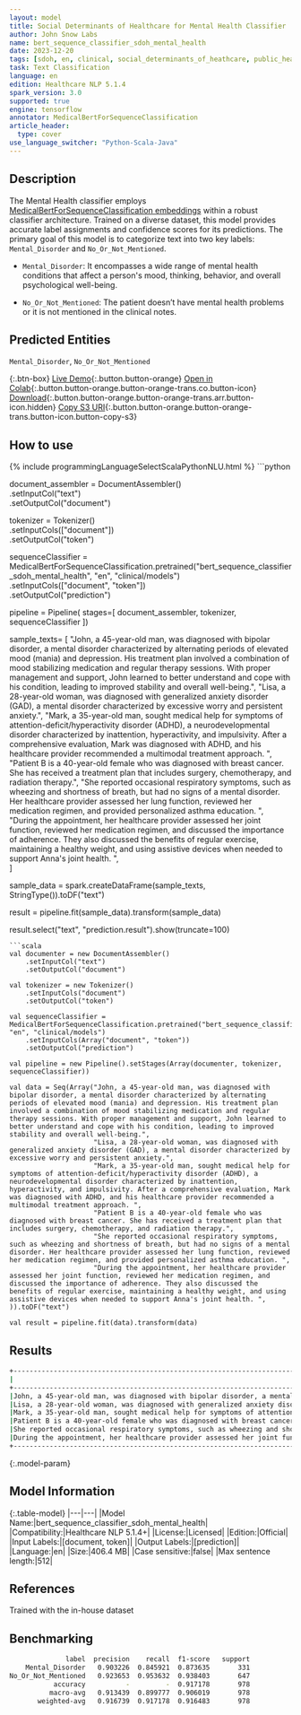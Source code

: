```yaml
---
layout: model
title: Social Determinants of Healthcare for Mental Health Classifier
author: John Snow Labs
name: bert_sequence_classifier_sdoh_mental_health
date: 2023-12-20
tags: [sdoh, en, clinical, social_determinants_of_heathcare, public_health, mental_health, licensed, tensorflow]
task: Text Classification
language: en
edition: Healthcare NLP 5.1.4
spark_version: 3.0
supported: true
engine: tensorflow
annotator: MedicalBertForSequenceClassification
article_header:
  type: cover
use_language_switcher: "Python-Scala-Java"
---
```


## Description

The Mental Health classifier employs [MedicalBertForSequenceClassification embeddings](https://sparknlp.org/2022/07/18/biobert_pubmed_base_cased_v1.2_en_3_0.html) within a robust classifier architecture. Trained on a diverse dataset, this model provides accurate label assignments and confidence scores for its predictions. The primary goal of this model is to categorize text into two key labels: `Mental_Disorder` and `No_Or_Not_Mentioned`.

- `Mental_Disorder`: It encompasses a wide range of mental health conditions that affect a person's mood, thinking, behavior, and overall psychological well-being.

- `No_Or_Not_Mentioned`: The patient doesn’t have mental health problems or it is not mentioned in the clinical notes.

## Predicted Entities

`Mental_Disorder`, `No_Or_Not_Mentioned`

{:.btn-box}
[Live Demo](https://demo.johnsnowlabs.com/healthcare/SOCIAL_DETERMINANT_SEQUENCE_CLASSIFICATION/){:.button.button-orange}
[Open in Colab](https://github.com/JohnSnowLabs/spark-nlp-workshop/blob/master/tutorials/streamlit_notebooks/healthcare/SOCIAL_DETERMINANT_CLASSIFICATION.ipynb){:.button.button-orange.button-orange-trans.co.button-icon}
[Download](https://s3.amazonaws.com/auxdata.johnsnowlabs.com/clinical/models/bert_sequence_classifier_sdoh_mental_health_en_5.1.4_3.0_1703076463310.zip){:.button.button-orange.button-orange-trans.arr.button-icon.hidden}
[Copy S3 URI](s3://auxdata.johnsnowlabs.com/clinical/models/bert_sequence_classifier_sdoh_mental_health_en_5.1.4_3.0_1703076463310.zip){:.button.button-orange.button-orange-trans.button-icon.button-copy-s3}

## How to use



<div class="tabs-box" markdown="1">
{% include programmingLanguageSelectScalaPythonNLU.html %}
```python
  
document_assembler = DocumentAssembler()\
    .setInputCol("text")\
    .setOutputCol("document")

tokenizer = Tokenizer()\
    .setInputCols(["document"])\
    .setOutputCol("token")

sequenceClassifier = MedicalBertForSequenceClassification.pretrained("bert_sequence_classifier_sdoh_mental_health", "en", "clinical/models")\
    .setInputCols(["document", "token"])\
    .setOutputCol("prediction")

pipeline = Pipeline(
    stages=[
        document_assembler,
        tokenizer,
        sequenceClassifier
        ])

sample_texts= [ "John, a 45-year-old man, was diagnosed with bipolar disorder, a mental disorder characterized by alternating periods of elevated mood (mania) and depression. His treatment plan involved a combination of mood stabilizing medication and regular therapy sessions. With proper management and support, John learned to better understand and cope with his condition, leading to improved stability and overall well-being.",
                "Lisa, a 28-year-old woman, was diagnosed with generalized anxiety disorder (GAD), a mental disorder characterized by excessive worry and persistent anxiety.",
                "Mark, a 35-year-old man, sought medical help for symptoms of attention-deficit/hyperactivity disorder (ADHD), a neurodevelopmental disorder characterized by inattention, hyperactivity, and impulsivity. After a comprehensive evaluation, Mark was diagnosed with ADHD, and his healthcare provider recommended a multimodal treatment approach. ",
                "Patient B is a 40-year-old female who was diagnosed with breast cancer. She has received a treatment plan that includes surgery, chemotherapy, and radiation therapy.",
                "She reported occasional respiratory symptoms, such as wheezing and shortness of breath, but had no signs of a mental disorder. Her healthcare provider assessed her lung function, reviewed her medication regimen, and provided personalized asthma education. ",
                "During the appointment, her healthcare provider assessed her joint function, reviewed her medication regimen, and discussed the importance of adherence. They also discussed the benefits of regular exercise, maintaining a healthy weight, and using assistive devices when needed to support Anna's joint health. ",       
]

sample_data = spark.createDataFrame(sample_texts, StringType()).toDF("text")

result = pipeline.fit(sample_data).transform(sample_data)

result.select("text", "prediction.result").show(truncate=100)
```
```scala
val documenter = new DocumentAssembler() 
    .setInputCol("text") 
    .setOutputCol("document")

val tokenizer = new Tokenizer()
    .setInputCols("document")
    .setOutputCol("token")

val sequenceClassifier = MedicalBertForSequenceClassification.pretrained("bert_sequence_classifier_sdoh_mental_health", "en", "clinical/models")
    .setInputCols(Array("document", "token"))
    .setOutputCol("prediction")

val pipeline = new Pipeline().setStages(Array(documenter, tokenizer, sequenceClassifier))

val data = Seq(Array("John, a 45-year-old man, was diagnosed with bipolar disorder, a mental disorder characterized by alternating periods of elevated mood (mania) and depression. His treatment plan involved a combination of mood stabilizing medication and regular therapy sessions. With proper management and support, John learned to better understand and cope with his condition, leading to improved stability and overall well-being.",
                     "Lisa, a 28-year-old woman, was diagnosed with generalized anxiety disorder (GAD), a mental disorder characterized by excessive worry and persistent anxiety.",
                     "Mark, a 35-year-old man, sought medical help for symptoms of attention-deficit/hyperactivity disorder (ADHD), a neurodevelopmental disorder characterized by inattention, hyperactivity, and impulsivity. After a comprehensive evaluation, Mark was diagnosed with ADHD, and his healthcare provider recommended a multimodal treatment approach. ",
                     "Patient B is a 40-year-old female who was diagnosed with breast cancer. She has received a treatment plan that includes surgery, chemotherapy, and radiation therapy.",
                     "She reported occasional respiratory symptoms, such as wheezing and shortness of breath, but had no signs of a mental disorder. Her healthcare provider assessed her lung function, reviewed her medication regimen, and provided personalized asthma education. ",
                     "During the appointment, her healthcare provider assessed her joint function, reviewed her medication regimen, and discussed the importance of adherence. They also discussed the benefits of regular exercise, maintaining a healthy weight, and using assistive devices when needed to support Anna's joint health. ",
)).toDF("text")

val result = pipeline.fit(data).transform(data)
```
</div>

## Results

```bash
+----------------------------------------------------------------------------------------------------+---------------------+
|                                                                                                text|               result|
+----------------------------------------------------------------------------------------------------+---------------------+
|John, a 45-year-old man, was diagnosed with bipolar disorder, a mental disorder characterized by ...|    [Mental_Disorder]|
|Lisa, a 28-year-old woman, was diagnosed with generalized anxiety disorder (GAD), a mental disord...|    [Mental_Disorder]|
|Mark, a 35-year-old man, sought medical help for symptoms of attention-deficit/hyperactivity diso...|    [Mental_Disorder]|
|Patient B is a 40-year-old female who was diagnosed with breast cancer. She has received a treatm...|[No_Or_Not_Mentioned]|
|She reported occasional respiratory symptoms, such as wheezing and shortness of breath, but had n...|[No_Or_Not_Mentioned]|
|During the appointment, her healthcare provider assessed her joint function, reviewed her medicat...|[No_Or_Not_Mentioned]|
+----------------------------------------------------------------------------------------------------+---------------------+
```

{:.model-param}
## Model Information

{:.table-model}
|---|---|
|Model Name:|bert_sequence_classifier_sdoh_mental_health|
|Compatibility:|Healthcare NLP 5.1.4+|
|License:|Licensed|
|Edition:|Official|
|Input Labels:|[document, token]|
|Output Labels:|[prediction]|
|Language:|en|
|Size:|406.4 MB|
|Case sensitive:|false|
|Max sentence length:|512|

## References

Trained with the in-house dataset

## Benchmarking

```bash
              label  precision    recall  f1-score   support
    Mental_Disorder   0.903226  0.845921  0.873635       331
No_Or_Not_Mentioned   0.923653  0.953632  0.938403       647
           accuracy          -         -  0.917178       978
          macro-avg   0.913439  0.899777  0.906019       978
       weighted-avg   0.916739  0.917178  0.916483       978
```
